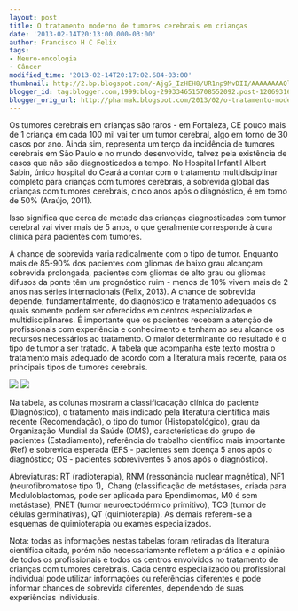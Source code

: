 ```yaml
---
layout: post
title: O tratamento moderno de tumores cerebrais em crianças
date: '2013-02-14T20:13:00.000-03:00'
author: Francisco H C Felix
tags:
- Neuro-oncologia
- Câncer
modified_time: '2013-02-14T20:17:02.684-03:00'
thumbnail: http://2.bp.blogspot.com/-Ajg5_IzHEH8/UR1np9MvDII/AAAAAAAAQlg/pimvLNYMglU/s72-c/n-o.png
blogger_id: tag:blogger.com,1999:blog-2993346515708552092.post-1206931626742154643
blogger_orig_url: http://pharmak.blogspot.com/2013/02/o-tratamento-moderno-de-tumores.html
---
```


Os tumores cerebrais em crianças são raros - em Fortaleza, CE pouco mais de 1 criança
em cada 100 mil vai ter um tumor cerebral, algo em torno de 30 casos por ano. Ainda sim,
representa um terço da incidência de tumores cerebrais em São Paulo e no mundo desenvolvido,
talvez pela existência de casos que não são diagnosticados a tempo. No Hospital Infantil
Albert Sabin, único hospital do Ceará a contar com o tratamento multidisciplinar
completo para crianças com tumores cerebrais, a sobrevida global das crianças com
tumores cerebrais, cinco anos após o diagnóstico, é em torno de 50% (Araújo, 2011).
<!--more-->

Isso significa que cerca de metade das crianças diagnosticadas com tumor cerebral vai viver mais de 5 anos, o que geralmente corresponde à cura clínica para pacientes com tumores.

A chance de sobrevida varia radicalmente com o tipo de tumor. Enquanto mais de 85-90% dos pacientes com gliomas de baixo grau alcançam sobrevida prolongada, pacientes com gliomas de alto grau ou gliomas difusos da ponte têm um prognóstico ruim - menos de 10% vivem mais de 2 anos nas séries internacionais (Felix, 2013).&nbsp;A chance de sobrevida depende, fundamentalmente, do diagnóstico e tratamento adequados os quais somente podem ser oferecidos em centros especializados e multidisciplinares. É importante que os pacientes recebam a atenção de profissionais com experiência e conhecimento e tenham ao seu alcance os recursos necessários ao tratamento. O maior determinante do resultado é o tipo de tumor a ser tratado. A tabela que acompanha este texto mostra o tratamento mais adequado de acordo com a literatura mais recente, para os principais tipos de tumores cerebrais.

![](http://2.bp.blogspot.com/-Ajg5_IzHEH8/UR1np9MvDII/AAAAAAAAQlg/pimvLNYMglU/s1600/n-o.png)
![](http://3.bp.blogspot.com/-bI-Z7SMwcO4/UR1nptMm9vI/AAAAAAAAQlc/X_W6YefFq64/s1600/n-o2.png) 

Na tabela, as colunas mostram a classificacação clínica do paciente (Diagnóstico), o tratamento mais indicado pela literatura científica mais recente (Recomendação), o tipo do tumor (Histopatológico), grau da Organização Mundial da Saúde (OMS), características do grupo de pacientes (Estadiamento), referência do trabalho científico mais importante (Ref) e sobrevida esperada (EFS - pacientes sem doença 5 anos após o diagnóstico; OS - pacientes sobreviventes 5 anos após o diagnóstico).

Abreviaturas: RT (radioterapia), RNM (ressonância nuclear magnética), NF1 (neurofibromatose tipo 1), &nbsp;Chang (classificação de metástases, criada para Meduloblastomas, pode ser aplicada para Ependimomas, M0 é sem metástase), PNET (tumor neuroectodérmico primitivo), TCG (tumor de células germinativas), QT (quimioterapia). As demais referem-se a esquemas de quimioterapia ou exames especializados.

Nota: todas as informações nestas tabelas foram retiradas da literatura científica citada, porém não necessariamente refletem a prática e a opinião de todos os profissionais e todos os centros envolvidos no tratamento de crianças com tumores cerebrais. Cada centro especializado ou profissional individual pode utilizar informações ou referências diferentes e pode informar chances de sobrevida diferentes, dependendo de suas experiências individuais.

